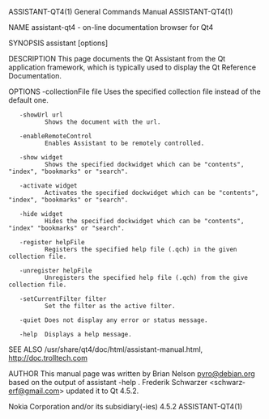ASSISTANT-QT4(1)                                              General Commands Manual                                             ASSISTANT-QT4(1)

NAME
       assistant-qt4 - on-line documentation browser for Qt4

SYNOPSIS
       assistant [options]

DESCRIPTION
       This page documents the Qt Assistant from the Qt application framework, which is typically used to display the Qt Reference Documentation.

OPTIONS
       -collectionFile file
              Uses the specified collection file instead of the default one.

       -showUrl url
              Shows the document with the url.

       -enableRemoteControl
              Enables Assistant to be remotely controlled.

       -show widget
              Shows the specified dockwidget which can be "contents", "index", "bookmarks" or "search".

       -activate widget
              Activates the specified dockwidget which can be "contents", "index", "bookmarks" or "search".

       -hide widget
              Hides the specified dockwidget which can be "contents", "index" "bookmarks" or "search".

       -register helpFile
              Registers the specified help file (.qch) in the given collection file.

       -unregister helpFile
              Unregisters the specified help file (.qch) from the give collection file.

       -setCurrentFilter filter
              Set the filter as the active filter.

       -quiet Does not display any error or status message.

       -help  Displays a help message.

SEE ALSO
       /usr/share/qt4/doc/html/assistant-manual.html, http://doc.trolltech.com

AUTHOR
       This  manual  page  was  written  by  Brian Nelson <pyro@debian.org> based on the output of assistant -help .  Frederik Schwarzer <schwarz‐
       erf@gmail.com> updated it to Qt 4.5.2.

Nokia Corporation and/or its subsidiary(-ies)                          4.5.2                                                      ASSISTANT-QT4(1)
